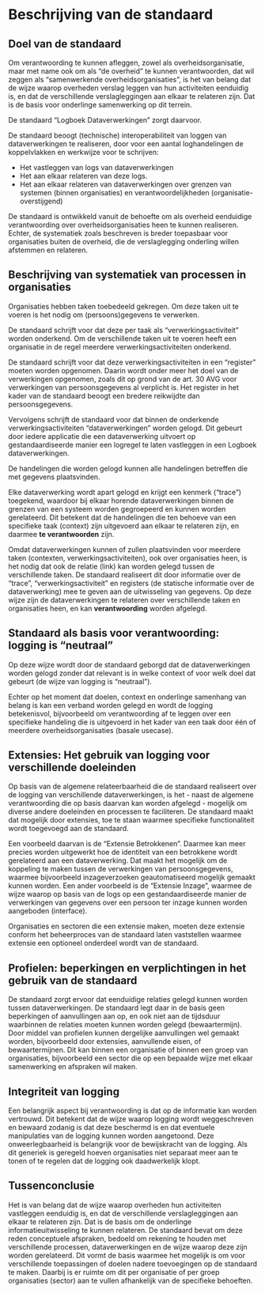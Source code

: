 # Beschrijving van de standaard

## Doel van de standaard

Om verantwoording te kunnen afleggen, zowel als overheidsorganisatie, maar met name ook om als “de overheid” te kunnen verantwoorden, dat wil zeggen als “samenwerkende overheidsorganisaties”, is het van belang dat de wijze waarop overheden verslag leggen van hun activiteiten eenduidig is, en dat de verschillende verslagleggingen aan elkaar te relateren zijn. Dat is de basis voor onderlinge samenwerking op dit terrein.

De standaard “Logboek Dataverwerkingen” zorgt daarvoor.

De standaard beoogt (technische) interoperabiliteit van loggen van dataverwerkingen te realiseren, door voor een aantal loghandelingen de koppelvlakken en werkwijze voor te schrijven:

- Het vastleggen van logs van dataverwerkingen
- Het aan elkaar relateren van deze logs.
- Het aan elkaar relateren van dataverwerkingen over grenzen van systemen (binnen organisaties) en verantwoordelijkheden (organisatie-overstijgend)

De standaard is ontwikkeld vanuit de behoefte om als overheid eenduidige verantwoording over overheidsorganisaties heen te kunnen realiseren. Echter, de systematiek zoals beschreven is breder toepasbaar voor organisaties buiten de overheid, die de verslaglegging onderling willen afstemmen en relateren.

## Beschrijving van systematiek van processen in organisaties

Organisaties hebben taken toebedeeld gekregen. Om deze taken uit te voeren is het nodig om (persoons)gegevens te verwerken.

De standaard schrijft voor dat deze per taak als “verwerkingsactiviteit” worden onderkend. Om de verschillende taken uit te voeren heeft een organisatie in de regel meerdere verwerkingsactiviteiten onderkend.

De standaard schrijft voor dat deze verwerkingsactiviteiten in een “register” moeten worden opgenomen. Daarin wordt onder meer het doel van de verwerkingen opgenomen, zoals dit op grond van de art. 30 AVG voor verwerkingen van persoonsgegevens al verplicht is. Het register in het kader van de standaard beoogt een bredere reikwijdte dan persoonsgegevens.

Vervolgens schrijft de standaard voor dat binnen de onderkende verwerkingsactiviteiten “dataverwerkingen” worden gelogd. Dit gebeurt door iedere applicatie die een dataverwerking uitvoert op gestandaardiseerde manier een logregel te laten vastleggen in een Logboek dataverwerkingen.

De handelingen die worden gelogd kunnen alle handelingen betreffen die met gegevens plaatsvinden.

Elke dataverwerking wordt apart gelogd en krijgt een kenmerk (“trace”) toegekend, waardoor bij elkaar horende dataverwerkingen binnen de grenzen van een systeem worden gegroepeerd en kunnen worden gerelateerd. Dit betekent dat de handelingen die ten behoeve van een specifieke taak (context) zijn uitgevoerd aan elkaar te relateren zijn, en daarmee **te verantwoorden** zijn.

Omdat dataverwerkingen kunnen of zullen plaatsvinden voor meerdere taken (contexten, verwerkingsactiviteiten), ook over organisaties heen, is het nodig dat ook de relatie (link) kan worden gelegd tussen de verschillende taken. De standaard realiseert dit door informatie over de “trace”, “verwerkingsactiviteit” en registers (de statische informatie over de dataverwerking) mee te geven aan de uitwisseling van gegevens. Op deze wijze zijn de dataverwerkingen te relateren over verschillende taken en organisaties heen, en kan **verantwoording** worden afgelegd.

## Standaard als basis voor verantwoording: logging is “neutraal”

Op deze wijze wordt door de standaard geborgd dat de dataverwerkingen worden gelogd zonder dat relevant is in welke context of voor welk doel dat gebeurt (de wijze van logging is “neutraal”). 

Echter op het moment dat doelen, context en onderlinge samenhang van belang is kan een verband worden gelegd en wordt de logging betekenisvol, bijvoorbeeld om verantwoording af te leggen over een specifieke handeling die is uitgevoerd in het kader van een taak door één of meerdere overheidsorganisaties (basale usecase).

## Extensies: Het gebruik van logging voor verschillende doeleinden

Op basis van de algemene relateerbaarheid die de standaard realiseert over de logging van verschillende dataverwerkingen, is het - naast de algemene verantwoording die op basis daarvan kan worden afgelegd - mogelijk om diverse andere doeleinden en processen te faciliteren. De standaard maakt dat mogelijk door extensies, toe te staan waarmee specifieke functionaliteit wordt toegevoegd aan de standaard.

Een voorbeeld daarvan is de “Extensie Betrokkenen”. Daarmee kan meer precies worden uitgewerkt hoe de identiteit van een betrokkene wordt gerelateerd aan een dataverwerking. Dat maakt het mogelijk om de koppeling te maken tussen de verwerkingen van persoonsgegevens, waarmee bijvoorbeeld inzageverzoeken geautomatiseerd mogelijk gemaakt kunnen worden. Een ander voorbeeld is de “Extensie Inzage”, waarmee de wijze waarop op basis van de logs op een gestandaardiseerde manier de verwerkingen van gegevens over een persoon ter inzage kunnen worden aangeboden (interface).

Organisaties en sectoren die een extensie maken, moeten deze extensie conform het beheerproces van de standaard laten vaststellen waarmee extensie een optioneel onderdeel wordt van de standaard.

## Profielen: beperkingen en verplichtingen in het gebruik van de standaard

De standaard zorgt ervoor dat eenduidige relaties gelegd kunnen worden tussen dataverwerkingen. De standaard legt daar in de basis geen beperkingen of aanvullingen aan op, en ook niet aan de tijdsduur waarbinnen de relaties moeten kunnen worden gelegd (bewaartermijn). Door middel van profielen kunnen dergelijke aanvullingen wel gemaakt worden, bijvoorbeeld door extensies, aanvullende eisen, of bewaartermijnen. Dit kan binnen een organisatie of binnen een groep van organisaties, bijvoorbeeld een sector die op een bepaalde wijze met elkaar samenwerking en afspraken wil maken. 

## Integriteit van logging

Een belangrijk aspect bij verantwoording is dat op de informatie kan worden vertrouwd. Dit betekent dat de wijze waarop logging wordt weggeschreven en bewaard zodanig is dat deze beschermd is en dat eventuele manipulaties van de logging kunnen worden aangetoond. Deze onweerlegbaarheid is belangrijk voor de bewijskracht van de logging. Als dit generiek is geregeld hoeven organisaties niet separaat meer aan te tonen of te regelen dat de logging ook daadwerkelijk klopt.

## Tussenconclusie

Het is van belang dat de wijze waarop overheden hun activiteiten vastleggen eenduidig is, en dat de verschillende verslagleggingen aan elkaar te relateren zijn. Dat is de basis om de onderlinge informatieuitwisseling te kunnen relateren. De standaard bevat om deze reden conceptuele afspraken, bedoeld om rekening te houden met verschillende processen, dataverwerkingen en de wijze waarop deze zijn worden gerelateerd. Dit vormt de basis waarmee het mogelijk is om voor verschillende toepassingen of doelen nadere toevoegingen op de standaard te maken. Daarbij is er ruimte om dit per organisatie of per groep organisaties (sector) aan te vullen afhankelijk van de specifieke behoeften.
